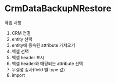 # CrmDataBackupNRestore

﻿작업 사항
1. CRM 연결
2. entity 선택
3. entity에 종속된 attribute 가져오기
4. 엑셀 선택
5. 엑셀 header 표시
6. 엑셀 header와 매핑되는 attribute 선택
7. 무결성 검사(field 별 type 값)
8. import
